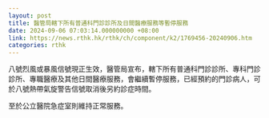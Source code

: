 ```yaml
---
layout: post
title: 醫管局轄下所有普通科門診診所及日間醫療服務等暫停服務
date: 2024-09-06 07:03:14.000000000 +08:00
link: https://news.rthk.hk/rthk/ch/component/k2/1769456-20240906.htm
categories: rthk
---
```


八號烈風或暴風信號現正生效，醫管局宣布，轄下所有普通科門診診所、專科門診診所、專職醫療及其他日間醫療服務，會繼續暫停服務，已經預約的門診病人，可於八號熱帶氣旋警告信號取消後另約診症時間。

至於公立醫院急症室則維持正常服務。

